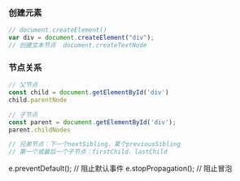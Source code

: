 ### 创建元素
```js
// document.createElement()
var div = document.createElement("div");
// 创建文本节点  document.createTextNode
```

### 节点关系
```js
// 父节点
const child = document.getElementById('div')
child.parentNode

// 子节点
const parent = document.getElementById('div');
parent.childNodes

// 兄弟节点：下一个nextSibling，某个previousSibling
// 第一个或最后一个子节点：firstChild、lastChild
```

e.preventDefault(); // 阻止默认事件
e.stopPropagation(); // 阻止冒泡